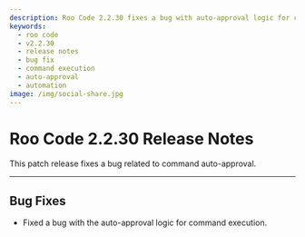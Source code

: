 ```yaml
---
description: Roo Code 2.2.30 fixes a bug with auto-approval logic for command execution, ensuring reliable automated workflows.
keywords:
  - roo code
  - v2.2.30
  - release notes
  - bug fix
  - command execution
  - auto-approval
  - automation
image: /img/social-share.jpg
---
```


# Roo Code 2.2.30 Release Notes

This patch release fixes a bug related to command auto-approval.

---

## Bug Fixes

*   Fixed a bug with the auto-approval logic for command execution.